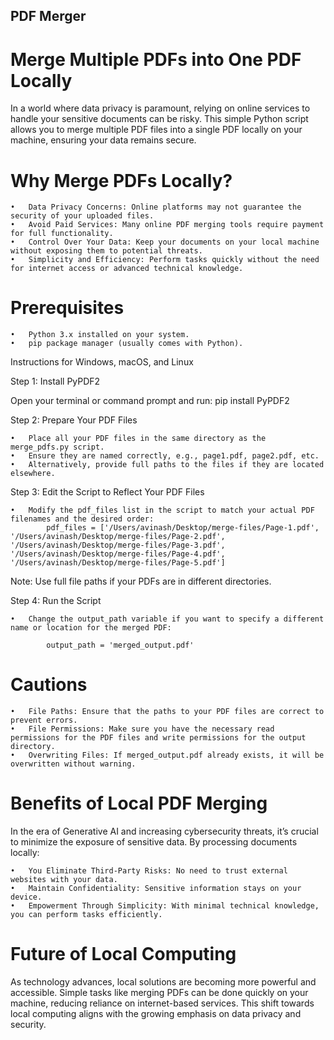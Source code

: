 ## PDF Merger

# Merge Multiple PDFs into One PDF Locally

In a world where data privacy is paramount, relying on online services to handle your sensitive documents can be risky. This simple Python script allows you to merge multiple PDF files into a single PDF locally on your machine, ensuring your data remains secure.

# Why Merge PDFs Locally?

	•	Data Privacy Concerns: Online platforms may not guarantee the security of your uploaded files.
	•	Avoid Paid Services: Many online PDF merging tools require payment for full functionality.
	•	Control Over Your Data: Keep your documents on your local machine without exposing them to potential threats.
	•	Simplicity and Efficiency: Perform tasks quickly without the need for internet access or advanced technical knowledge.

# Prerequisites

	•	Python 3.x installed on your system.
	•	pip package manager (usually comes with Python).

Instructions for Windows, macOS, and Linux

Step 1: Install PyPDF2

Open your terminal or command prompt and run: pip install PyPDF2

Step 2: Prepare Your PDF Files

    •   Place all your PDF files in the same directory as the merge_pdfs.py script.
    •   Ensure they are named correctly, e.g., page1.pdf, page2.pdf, etc.
    •   Alternatively, provide full paths to the files if they are located elsewhere.
Step 3: Edit the Script to Reflect Your PDF Files

    •   Modify the pdf_files list in the script to match your actual PDF filenames and the desired order:
            pdf_files = ['/Users/avinash/Desktop/merge-files/Page-1.pdf', '/Users/avinash/Desktop/merge-files/Page-2.pdf', '/Users/avinash/Desktop/merge-files/Page-3.pdf', '/Users/avinash/Desktop/merge-files/Page-4.pdf', '/Users/avinash/Desktop/merge-files/Page-5.pdf']

Note: Use full file paths if your PDFs are in different directories.

Step 4: Run the Script

    •   Change the output_path variable if you want to specify a different name or location for the merged PDF:

            output_path = 'merged_output.pdf'
# Cautions

	•	File Paths: Ensure that the paths to your PDF files are correct to prevent errors.
	•	File Permissions: Make sure you have the necessary read permissions for the PDF files and write permissions for the output directory.
	•	Overwriting Files: If merged_output.pdf already exists, it will be overwritten without warning.

# Benefits of Local PDF Merging

In the era of Generative AI and increasing cybersecurity threats, it’s crucial to minimize the exposure of sensitive data. By processing documents locally:

	•	You Eliminate Third-Party Risks: No need to trust external websites with your data.
	•	Maintain Confidentiality: Sensitive information stays on your device.
	•	Empowerment Through Simplicity: With minimal technical knowledge, you can perform tasks efficiently.

# Future of Local Computing

As technology advances, local solutions are becoming more powerful and accessible. Simple tasks like merging PDFs can be done quickly on your machine, reducing reliance on internet-based services. This shift towards local computing aligns with the growing emphasis on data privacy and security.